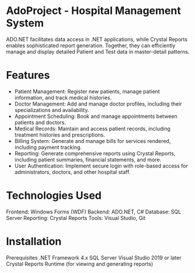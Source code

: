 # AdoProject - Hospital Management System
ADO.NET facilitates data access in .NET applications, while Crystal Reports
enables sophisticated report generation. Together, they can efficiently manage and display detailed Patient and Test data in master-detail patterns.
# Features
* Patient Management: Register new patients, manage patient information, and track medical histories.
* Doctor Management: Add and manage doctor profiles, including their specializations and availability.
* Appointment Scheduling: Book and manage appointments between patients and doctors.
* Medical Records: Maintain and access patient records, including treatment histories and prescriptions.
* Billing System: Generate and manage bills for services rendered, including payment tracking.
* Reporting: Generate comprehensive reports using Crystal Reports, including patient summaries, financial statements, and more.
* User Authentication: Implement secure login with role-based access for administrators, doctors, and other hospital staff.
# Technologies Used
Frontend: Windows Forms (WDF)
Backend: ADO.NET, C#
Database: SQL Server
Reporting: Crystal Reports
Tools: Visual Studio, Git


# Installation
Prerequisites
.NET Framework 4.x
SQL Server
Visual Studio 2019 or later
Crystal Reports Runtime (for viewing and generating reports)
